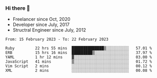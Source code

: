 ### Hi there 👋

- Freelancer since Oct, 2020
- Developer since July, 2017
- Structral Engineer since July, 2012

<!--START_SECTION:waka-->

```text
From: 15 February 2023 - To: 22 February 2023

Ruby         22 hrs 55 mins  ██████████████▒░░░░░░░░░░   57.01 %
ERB          15 hrs 16 mins  █████████▒░░░░░░░░░░░░░░░   37.97 %
YAML         1 hr 12 mins    ▓░░░░░░░░░░░░░░░░░░░░░░░░   03.00 %
JavaScript   41 mins         ▒░░░░░░░░░░░░░░░░░░░░░░░░   01.72 %
Vim Script   2 mins          ░░░░░░░░░░░░░░░░░░░░░░░░░   00.12 %
XML          2 mins          ░░░░░░░░░░░░░░░░░░░░░░░░░   00.08 %
```

<!--END_SECTION:waka-->
